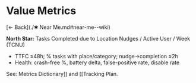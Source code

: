 # Value Metrics

[← Back](./✱ Near Me.md#near-me--wiki)



**North Star:** Tasks Completed due to Location Nudges / Active User / Week (TCNU)

- TTFC ≤48h; % tasks with place/category; nudge→completion ≤2h
- Health: crash-free %, battery delta, false-positive rate, disable rate

See: Metrics Dictionary]] and [[Tracking Plan.